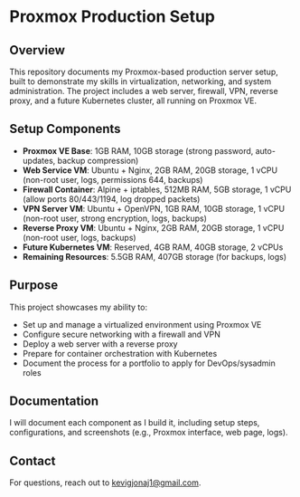 # Proxmox Production Setup

## Overview
This repository documents my Proxmox-based production server setup, built to demonstrate my skills in virtualization, networking, and system administration. The project includes a web server, firewall, VPN, reverse proxy, and a future Kubernetes cluster, all running on Proxmox VE.

## Setup Components
- **Proxmox VE Base**: 1GB RAM, 10GB storage (strong password, auto-updates, backup compression)
- **Web Service VM**: Ubuntu + Nginx, 2GB RAM, 20GB storage, 1 vCPU (non-root user, logs, permissions 644, backups)
- **Firewall Container**: Alpine + iptables, 512MB RAM, 5GB storage, 1 vCPU (allow ports 80/443/1194, log dropped packets)
- **VPN Server VM**: Ubuntu + OpenVPN, 1GB RAM, 10GB storage, 1 vCPU (non-root user, strong encryption, logs, backups)
- **Reverse Proxy VM**: Ubuntu + Nginx, 2GB RAM, 20GB storage, 1 vCPU (non-root user, logs, backups)
- **Future Kubernetes VM**: Reserved, 4GB RAM, 40GB storage, 2 vCPUs
- **Remaining Resources**: 5.5GB RAM, 407GB storage (for backups, logs)

## Purpose
This project showcases my ability to:
- Set up and manage a virtualized environment using Proxmox VE
- Configure secure networking with a firewall and VPN
- Deploy a web server with a reverse proxy
- Prepare for container orchestration with Kubernetes
- Document the process for a portfolio to apply for DevOps/sysadmin roles

## Documentation
I will document each component as I build it, including setup steps, configurations, and screenshots (e.g., Proxmox interface, web page, logs).

## Contact
For questions, reach out to kevigjonaj1@gmail.com.
